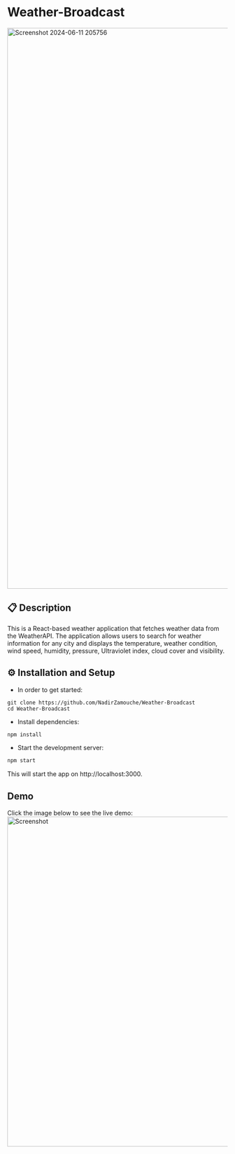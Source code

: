 # Weather-Broadcast

<img width="1280" alt="Screenshot 2024-06-11 205756" src="https://github.com/NadirZamouche/Weather-Broadcast/assets/95188070/0d9b8161-4643-4718-b084-64a6081ae62a">

## 📋 Description
This is a React-based weather application that fetches weather data from the WeatherAPI. The application allows users to search for weather information for any city and displays the temperature, weather condition, wind speed, humidity, pressure, Ultraviolet index, cloud cover and visibility.

## ⚙️ Installation and Setup
* In order to get started:
```
git clone https://github.com/NadirZamouche/Weather-Broadcast
cd Weather-Broadcast
```
* Install dependencies:
```sh
npm install
```
* Start the development server:
```sh
npm start
```
This will start the app on http://localhost:3000.

## Demo
Click the image below to see the live demo:
<a href="https://weather-broadcast.vercel.app/" target="_blank">
    <img src="https://github.com/NadirZamouche/Weather-Broadcast/assets/95188070/d75d25c5-576d-4c62-97cb-270e3b1a1060" alt="Screenshot" width="1209" height="753" />
</a>
